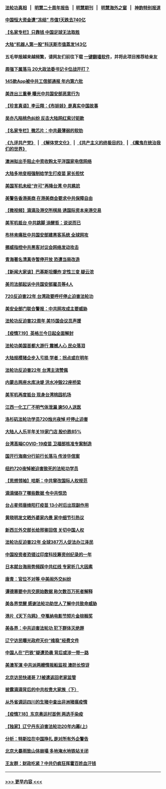 #### [法轮功真相](https://github.com/gfw-breaker/truth/blob/master/README.md?t=0) &nbsp;&nbsp;|&nbsp;&nbsp; [明慧二十周年报告](https://github.com/gfw-breaker/mh-reports/blob/master/README.md?t=0) &nbsp;&nbsp;|&nbsp;&nbsp;[明慧期刊](https://github.com/gfw-breaker/mh-qikan) &nbsp;&nbsp;|&nbsp;&nbsp; [明慧海外之窗](https://github.com/gfw-breaker/mh-news/blob/master/README.md?t=0) &nbsp;&nbsp;|&nbsp;&nbsp; [神韵特别报道](https://github.com/gfw-breaker/mh-news/blob/master/shenyun.md?t=0)
#### [中国恒大资金遭“冻结” 市值1天跌去740亿](../pages/nsc413/n13099966.md?t=07200451) 
#### [【名家专栏】只靠钱 中国足球无法取胜](../pages/nsc413/n13095631.md?t=07200451) 
#### [大陆“机器人第一股”科沃斯市值蒸发143亿](../pages/nsc413/n13099824.md?t=07200451) 
#### 五毛举报越来越频繁，请网友们前往下载 [一键翻墙软件](https://github.com/gfw-breaker/ssr-accounts)，并将此项目推荐给亲友
#### [周强下属落马 20大政法委书记卡位战开打？](../pages/nsc413/n13098375.md?t=07200451) 
#### [145款App被中共工信部通报 年内第六批](../pages/nsc413/n13099556.md?t=07200451) 
#### [美连出三重拳 曝光中共国安部恶意行为](../pages/nsc413/n13099856.md?t=07200451) 
#### [【珍言真语】李云翔：《布娃娃》是真实中国故事](../pages/nsc413/n13099471.md?t=07200451) 
#### [吴亦凡陷桃色纠纷 反击大陆网红索讨钜款](../pages/nsc413/n13099664.md?t=07200451) 
#### [【名家专栏】微芯片：中共最薄弱的软肋](../pages/nsc413/n13099425.md?t=07200451) 
#### [《九评共产党》](https://github.com/begood0513/9ping.md/blob/master/README.md) &nbsp;|&nbsp; [《解体党文化》](../../../../jtdwh.md/blob/master/README.md)  &nbsp;|&nbsp; [《共产主义的终极目的》](../../../../gczydzjmd.md/blob/master/README.md) &nbsp;|&nbsp; [《魔鬼在统治我们的世界》](../../../../mgztzwmdsj.md/blob/master/README.md) 
#### [澳洲拟出手阻止中资收购太平洋国家电信网络](../pages/nsc413/n13099535.md?t=07200451) 
#### [大陆多地变相强制给学生打疫苗 家长担忧](../pages/nsc413/n13099611.md?t=07200451) 
#### [美国军机未经“许可”再降台湾 中共尴尬](../pages/nsc413/n13099623.md?t=07200451) 
#### [美警告香港美商 在港美商会要求中共保障自由](../pages/nsc413/n13099303.md?t=07200451) 
#### [【微视频】滴滴及港交所棋局 诱国际资本来港交易](../pages/nsc413/n13099536.md?t=07200451) 
#### [美军机抵台 中共跳脚 涂醒哲：说说而已](../pages/nsc413/n13099379.md?t=07200451) 
#### [布林肯痛批中共国安部建黑客系统 全球网攻](../pages/nsc413/n13099506.md?t=07200451) 
#### [挪威指控中共黑客对议会网络发动攻击](../pages/nsc413/n13099621.md?t=07200451) 
#### [青海著名清真寺暂停开放 恐遭当局改造](../pages/nsc413/n13099113.md?t=07200451) 
#### [【新闻大家谈】巴基斯坦爆炸 定性三变 疑云浓](../pages/nsc413/n13099122.md?t=07200451) 
#### [美司法部起诉中共国安部雇员等4人](../pages/nsc413/n13099431.md?t=07200451) 
#### [720反迫害22年 台湾政要呼吁停止迫害法轮功](../pages/nsc413/n13099029.md?t=07200451) 
#### [美安全部门联合警报：中共网攻成主要威胁](../pages/nsc413/n13098721.md?t=07200451) 
#### [法轮功反迫害22周年 美15国会议员声援](../pages/nsc413/n13092115.md?t=07200451) 
#### [【疫情7.19】英格兰今日起全面解封](../pages/nsc413/n13098843.md?t=07200451) 
#### [法轮功美国首都大游行 震撼人心 民众落泪](../pages/nsc413/n13097879.md?t=07200451) 
#### [大陆规模猪企步入亏损 学者：拐点或在明年](../pages/nsc413/n13098696.md?t=07200451) 
#### [法轮功反迫害22年 台湾主流赞佩](../pages/nsc413/n13097235.md?t=07200451) 
#### [内蒙古两座水库决堤 洪水冲毁22座桥梁](../pages/nsc413/n13098925.md?t=07200451) 
#### [美军机再度抵台 现身台湾桃园机场](../pages/nsc413/n13098779.md?t=07200451) 
#### [江西一化工厂不明气体泄漏 逾50人送医](../pages/nsc413/n13098733.md?t=07200451) 
#### [洛杉矶法轮功学员720烛光夜悼 吁停止迫害](../pages/nsc413/n13098757.md?t=07200451) 
#### [大陆人人乐半年关19家门店 股价跌85%](../pages/nsc413/n13097934.md?t=07200451) 
#### [台湾高端COVID-19疫苗 卫福部核准专案制造](../pages/nsc413/n13098621.md?t=07200451) 
#### [国开行海南分行前行长落马 传涉华信案](../pages/nsc413/n13098548.md?t=07200451) 
#### [纽约720夜悼被迫害致死的法轮功学员](../pages/nsc413/n13098166.md?t=07200451) 
#### [【思想领袖】哈斯：中共窜改国际人权规范](../pages/nsc413/n13053647.md?t=07200451) 
#### [滴滴储存了哪些数据 令中共惊恐](../pages/nsc413/n13097858.md?t=07200451) 
#### [台占星师唐绮阳打疫苗 13小时后出现副作用](../pages/nsc413/n13097793.md?t=07200451) 
#### [黄晓明发文晒外婆家内景 家中细节引热议](../pages/nsc413/n13097589.md?t=07200451) 
#### [新西兰外交部长给邢鉴回信 关切中国人权](../pages/nsc413/n13097488.md?t=07200451) 
#### [法轮功反迫害22年 全球387万人促法办江泽民](../pages/nsc413/n13093175.md?t=07200451) 
#### [中国投资者恐错过印度科技筹资创纪录的一年](../pages/nsc413/n13084670.md?t=07200451) 
#### [日本就台海局势频踩中共红线 专家析几大因素](../pages/nsc413/n13097476.md?t=07200451) 
#### [唐青：官位不对等 中美闹外交纠纷](../pages/nsc413/n13097723.md?t=07200451) 
#### [谭德塞要中共交原始数据 称欠数百万死者解释](../pages/nsc413/n13097567.md?t=07200451) 
#### [美各界觉醒 感谢法轮功助世人了解中共致命威胁](../pages/nsc413/n13097438.md?t=07200451) 
#### [港片《天下乌鸦》 夺戛纳电影节短片金棕榈奖](../pages/nsc413/n13097378.md?t=07200451) 
#### [美各界：中共迫害法轮功 犯下群体灭绝罪](../pages/nsc413/n13097361.md?t=07200451) 
#### [辽宁访民曝光政府天价“维稳”经费文件](../pages/nsc413/n13097268.md?t=07200451) 
#### [中国人在“巴铁”疑遭恐袭 背后或涉一带一路](../pages/nsc413/n13096063.md?t=07200451) 
#### [美澳军演 中共派两艘情报船监视 澳防长惊讶](../pages/nsc413/n13097237.md?t=07200451) 
#### [北京访民快递哥 7.1被遣返回老家监管](../pages/nsc413/n13097165.md?t=07200451) 
#### [披露滴滴背后的中共权贵大家族（下）](../pages/nsc413/n13094113.md?t=07200451) 
#### [从外省调运四川的生猪中查出非洲猪瘟疫情](../pages/nsc413/n13096919.md?t=07200451) 
#### [【疫情7.18】东京奥运村首例 两选手染疫](../pages/nsc413/n13096752.md?t=07200451) 
#### [【独家】辽宁丹东迫害法轮功20年内幕(上)](../pages/nsc413/n13089103.md?t=07200451) 
#### [分析：特斯拉在中国挣扎 是对所有外企警告](../pages/nsc413/n13084978.md?t=07200451) 
#### [北京大暴雨致山体崩塌 多地淹水地铁站关闭](../pages/nsc413/n13096568.md?t=07200451) 
#### [王友群：财政吃紧？中共仍疯狂挥霍百姓血汗钱](../pages/nsc413/n13096172.md?t=07200451) 

----
#### [ >>> 更早内容 <<< ](../indexes/nsc413-earlier.md)
